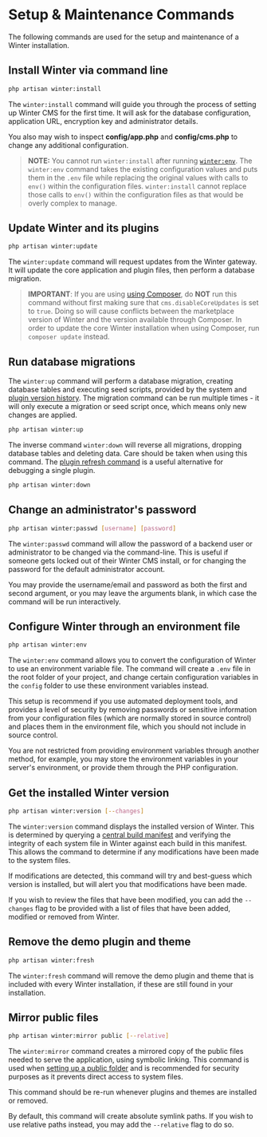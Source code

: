 # Setup & Maintenance Commands

The following commands are used for the setup and maintenance of a Winter installation.

## Install Winter via command line

```bash
php artisan winter:install
```

The `winter:install` command will guide you through the process of setting up Winter CMS for the first time. It will ask for the database configuration, application URL, encryption key and administrator details.

You also may wish to inspect **config/app.php** and **config/cms.php** to change any additional configuration.

> **NOTE:** You cannot run `winter:install` after running [`winter:env`](#winter-env). The `winter:env` command takes the existing configuration values and puts them in the `.env` file while replacing the original values with calls to `env()` within the configuration files. `winter:install` cannot replace those calls to `env()` within the configuration files as that would be overly complex to manage.

## Update Winter and its plugins

```bash
php artisan winter:update
```

The `winter:update` command will request updates from the Winter gateway. It will update the core application and plugin files, then perform a database migration.

> **IMPORTANT**: If you are using [using Composer](../architecture/using-composer), do **NOT** run this command without first making sure that `cms.disableCoreUpdates` is set to `true`. Doing so will cause conflicts between the marketplace version of Winter and the version available through Composer. In order to update the core Winter installation when using Composer, run `composer update` instead.

## Run database migrations

The `winter:up` command will perform a database migration, creating database tables and executing seed scripts, provided by the system and [plugin version history](../plugin/updates). The migration command can be run multiple times - it will only execute a migration or seed script once, which means only new changes are applied.

```bash
php artisan winter:up
```

The inverse command `winter:down` will reverse all migrations, dropping database tables and deleting data. Care should be taken when using this command. The [plugin refresh command](../console/plugin-management#plugin-refresh) is a useful alternative for debugging a single plugin.

```bash
php artisan winter:down
```

## Change an administrator's password

```bash
php artisan winter:passwd [username] [password]
```

The `winter:passwd` command will allow the password of a backend user or administrator to be changed via the command-line. This is useful if someone gets locked out of their Winter CMS install, or for changing the password for the default administrator account.

You may provide the username/email and password as both the first and second argument, or you may leave the arguments blank, in which case the command will be run interactively.

## Configure Winter through an environment file

```bash
php artisan winter:env
```

The `winter:env` command allows you to convert the configuration of Winter to use an environment variable file. The command will create a `.env` file in the root folder of your project, and change certain configuration variables in the `config` folder to use these environment variables instead.

This setup is recommend if you use automated deployment tools, and provides a level of security by removing passwords or sensitive information from your configuration files (which are normally stored in source control) and places them in the environment file, which you should not include in source control.

You are not restricted from providing environment variables through another method, for example, you may store the environment variables in your server's environment, or provide them through the PHP configuration.

## Get the installed Winter version

```bash
php artisan winter:version [--changes]
```

The `winter:version` command displays the installed version of Winter. This is determined by querying a [central build manifest](https://github.com/wintercms/meta/blob/master/manifest/builds.json) and verifying the integrity of each system file in Winter against each build in this manifest. This allows the command to determine if any modifications have been made to the system files.

If modifications are detected, this command will try and best-guess which version is installed, but will alert you that modifications have been made.

If you wish to review the files that have been modified, you can add the `--changes` flag to be provided with a list of files that have been added, modified or removed from Winter.

## Remove the demo plugin and theme

```bash
php artisan winter:fresh
```

The `winter:fresh` command will remove the demo plugin and theme that is included with every Winter installation, if these are still found in your installation.

## Mirror public files

```bash
php artisan winter:mirror public [--relative]
```

The `winter:mirror` command creates a mirrored copy of the public files needed to serve the application, using symbolic linking. This command is used when [setting up a public folder](../setup/configuration#public-folder) and is recommended for security purposes as it prevents direct access to system files.

This command should be re-run whenever plugins and themes are installed or removed.

By default, this command will create absolute symlink paths. If you wish to use relative paths instead, you may add the `--relative` flag to do so.
